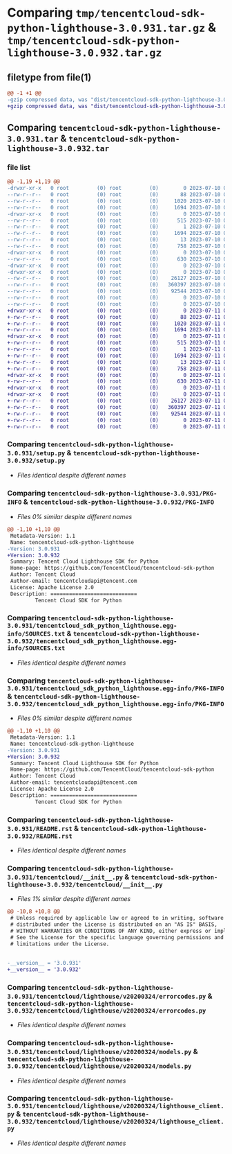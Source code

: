 # Comparing `tmp/tencentcloud-sdk-python-lighthouse-3.0.931.tar.gz` & `tmp/tencentcloud-sdk-python-lighthouse-3.0.932.tar.gz`

## filetype from file(1)

```diff
@@ -1 +1 @@
-gzip compressed data, was "dist/tencentcloud-sdk-python-lighthouse-3.0.931.tar", last modified: Mon Jul 10 00:43:28 2023, max compression
+gzip compressed data, was "dist/tencentcloud-sdk-python-lighthouse-3.0.932.tar", last modified: Tue Jul 11 00:48:42 2023, max compression
```

## Comparing `tencentcloud-sdk-python-lighthouse-3.0.931.tar` & `tencentcloud-sdk-python-lighthouse-3.0.932.tar`

### file list

```diff
@@ -1,19 +1,19 @@
-drwxr-xr-x   0 root         (0) root         (0)        0 2023-07-10 00:43:28.000000 tencentcloud-sdk-python-lighthouse-3.0.931/
--rw-r--r--   0 root         (0) root         (0)       88 2023-07-10 00:43:28.000000 tencentcloud-sdk-python-lighthouse-3.0.931/setup.cfg
--rw-r--r--   0 root         (0) root         (0)     1020 2023-07-10 00:43:28.000000 tencentcloud-sdk-python-lighthouse-3.0.931/setup.py
--rw-r--r--   0 root         (0) root         (0)     1694 2023-07-10 00:43:28.000000 tencentcloud-sdk-python-lighthouse-3.0.931/PKG-INFO
-drwxr-xr-x   0 root         (0) root         (0)        0 2023-07-10 00:43:28.000000 tencentcloud-sdk-python-lighthouse-3.0.931/tencentcloud_sdk_python_lighthouse.egg-info/
--rw-r--r--   0 root         (0) root         (0)      515 2023-07-10 00:43:28.000000 tencentcloud-sdk-python-lighthouse-3.0.931/tencentcloud_sdk_python_lighthouse.egg-info/SOURCES.txt
--rw-r--r--   0 root         (0) root         (0)        1 2023-07-10 00:43:28.000000 tencentcloud-sdk-python-lighthouse-3.0.931/tencentcloud_sdk_python_lighthouse.egg-info/dependency_links.txt
--rw-r--r--   0 root         (0) root         (0)     1694 2023-07-10 00:43:28.000000 tencentcloud-sdk-python-lighthouse-3.0.931/tencentcloud_sdk_python_lighthouse.egg-info/PKG-INFO
--rw-r--r--   0 root         (0) root         (0)       13 2023-07-10 00:43:28.000000 tencentcloud-sdk-python-lighthouse-3.0.931/tencentcloud_sdk_python_lighthouse.egg-info/top_level.txt
--rw-r--r--   0 root         (0) root         (0)      758 2023-07-10 00:43:28.000000 tencentcloud-sdk-python-lighthouse-3.0.931/README.rst
-drwxr-xr-x   0 root         (0) root         (0)        0 2023-07-10 00:43:28.000000 tencentcloud-sdk-python-lighthouse-3.0.931/tencentcloud/
--rw-r--r--   0 root         (0) root         (0)      630 2023-07-10 00:43:28.000000 tencentcloud-sdk-python-lighthouse-3.0.931/tencentcloud/__init__.py
-drwxr-xr-x   0 root         (0) root         (0)        0 2023-07-10 00:43:28.000000 tencentcloud-sdk-python-lighthouse-3.0.931/tencentcloud/lighthouse/
-drwxr-xr-x   0 root         (0) root         (0)        0 2023-07-10 00:43:28.000000 tencentcloud-sdk-python-lighthouse-3.0.931/tencentcloud/lighthouse/v20200324/
--rw-r--r--   0 root         (0) root         (0)    26127 2023-07-10 00:43:28.000000 tencentcloud-sdk-python-lighthouse-3.0.931/tencentcloud/lighthouse/v20200324/errorcodes.py
--rw-r--r--   0 root         (0) root         (0)   360397 2023-07-10 00:43:28.000000 tencentcloud-sdk-python-lighthouse-3.0.931/tencentcloud/lighthouse/v20200324/models.py
--rw-r--r--   0 root         (0) root         (0)    92544 2023-07-10 00:43:28.000000 tencentcloud-sdk-python-lighthouse-3.0.931/tencentcloud/lighthouse/v20200324/lighthouse_client.py
--rw-r--r--   0 root         (0) root         (0)        0 2023-07-10 00:43:28.000000 tencentcloud-sdk-python-lighthouse-3.0.931/tencentcloud/lighthouse/v20200324/__init__.py
--rw-r--r--   0 root         (0) root         (0)        0 2023-07-10 00:43:28.000000 tencentcloud-sdk-python-lighthouse-3.0.931/tencentcloud/lighthouse/__init__.py
+drwxr-xr-x   0 root         (0) root         (0)        0 2023-07-11 00:48:42.000000 tencentcloud-sdk-python-lighthouse-3.0.932/
+-rw-r--r--   0 root         (0) root         (0)       88 2023-07-11 00:48:42.000000 tencentcloud-sdk-python-lighthouse-3.0.932/setup.cfg
+-rw-r--r--   0 root         (0) root         (0)     1020 2023-07-11 00:48:42.000000 tencentcloud-sdk-python-lighthouse-3.0.932/setup.py
+-rw-r--r--   0 root         (0) root         (0)     1694 2023-07-11 00:48:42.000000 tencentcloud-sdk-python-lighthouse-3.0.932/PKG-INFO
+drwxr-xr-x   0 root         (0) root         (0)        0 2023-07-11 00:48:42.000000 tencentcloud-sdk-python-lighthouse-3.0.932/tencentcloud_sdk_python_lighthouse.egg-info/
+-rw-r--r--   0 root         (0) root         (0)      515 2023-07-11 00:48:42.000000 tencentcloud-sdk-python-lighthouse-3.0.932/tencentcloud_sdk_python_lighthouse.egg-info/SOURCES.txt
+-rw-r--r--   0 root         (0) root         (0)        1 2023-07-11 00:48:42.000000 tencentcloud-sdk-python-lighthouse-3.0.932/tencentcloud_sdk_python_lighthouse.egg-info/dependency_links.txt
+-rw-r--r--   0 root         (0) root         (0)     1694 2023-07-11 00:48:42.000000 tencentcloud-sdk-python-lighthouse-3.0.932/tencentcloud_sdk_python_lighthouse.egg-info/PKG-INFO
+-rw-r--r--   0 root         (0) root         (0)       13 2023-07-11 00:48:42.000000 tencentcloud-sdk-python-lighthouse-3.0.932/tencentcloud_sdk_python_lighthouse.egg-info/top_level.txt
+-rw-r--r--   0 root         (0) root         (0)      758 2023-07-11 00:48:42.000000 tencentcloud-sdk-python-lighthouse-3.0.932/README.rst
+drwxr-xr-x   0 root         (0) root         (0)        0 2023-07-11 00:48:42.000000 tencentcloud-sdk-python-lighthouse-3.0.932/tencentcloud/
+-rw-r--r--   0 root         (0) root         (0)      630 2023-07-11 00:48:42.000000 tencentcloud-sdk-python-lighthouse-3.0.932/tencentcloud/__init__.py
+drwxr-xr-x   0 root         (0) root         (0)        0 2023-07-11 00:48:42.000000 tencentcloud-sdk-python-lighthouse-3.0.932/tencentcloud/lighthouse/
+drwxr-xr-x   0 root         (0) root         (0)        0 2023-07-11 00:48:42.000000 tencentcloud-sdk-python-lighthouse-3.0.932/tencentcloud/lighthouse/v20200324/
+-rw-r--r--   0 root         (0) root         (0)    26127 2023-07-11 00:48:42.000000 tencentcloud-sdk-python-lighthouse-3.0.932/tencentcloud/lighthouse/v20200324/errorcodes.py
+-rw-r--r--   0 root         (0) root         (0)   360397 2023-07-11 00:48:42.000000 tencentcloud-sdk-python-lighthouse-3.0.932/tencentcloud/lighthouse/v20200324/models.py
+-rw-r--r--   0 root         (0) root         (0)    92544 2023-07-11 00:48:42.000000 tencentcloud-sdk-python-lighthouse-3.0.932/tencentcloud/lighthouse/v20200324/lighthouse_client.py
+-rw-r--r--   0 root         (0) root         (0)        0 2023-07-11 00:48:42.000000 tencentcloud-sdk-python-lighthouse-3.0.932/tencentcloud/lighthouse/v20200324/__init__.py
+-rw-r--r--   0 root         (0) root         (0)        0 2023-07-11 00:48:42.000000 tencentcloud-sdk-python-lighthouse-3.0.932/tencentcloud/lighthouse/__init__.py
```

### Comparing `tencentcloud-sdk-python-lighthouse-3.0.931/setup.py` & `tencentcloud-sdk-python-lighthouse-3.0.932/setup.py`

 * *Files identical despite different names*

### Comparing `tencentcloud-sdk-python-lighthouse-3.0.931/PKG-INFO` & `tencentcloud-sdk-python-lighthouse-3.0.932/PKG-INFO`

 * *Files 0% similar despite different names*

```diff
@@ -1,10 +1,10 @@
 Metadata-Version: 1.1
 Name: tencentcloud-sdk-python-lighthouse
-Version: 3.0.931
+Version: 3.0.932
 Summary: Tencent Cloud Lighthouse SDK for Python
 Home-page: https://github.com/TencentCloud/tencentcloud-sdk-python
 Author: Tencent Cloud
 Author-email: tencentcloudapi@tencent.com
 License: Apache License 2.0
 Description: ============================
         Tencent Cloud SDK for Python
```

### Comparing `tencentcloud-sdk-python-lighthouse-3.0.931/tencentcloud_sdk_python_lighthouse.egg-info/SOURCES.txt` & `tencentcloud-sdk-python-lighthouse-3.0.932/tencentcloud_sdk_python_lighthouse.egg-info/SOURCES.txt`

 * *Files identical despite different names*

### Comparing `tencentcloud-sdk-python-lighthouse-3.0.931/tencentcloud_sdk_python_lighthouse.egg-info/PKG-INFO` & `tencentcloud-sdk-python-lighthouse-3.0.932/tencentcloud_sdk_python_lighthouse.egg-info/PKG-INFO`

 * *Files 0% similar despite different names*

```diff
@@ -1,10 +1,10 @@
 Metadata-Version: 1.1
 Name: tencentcloud-sdk-python-lighthouse
-Version: 3.0.931
+Version: 3.0.932
 Summary: Tencent Cloud Lighthouse SDK for Python
 Home-page: https://github.com/TencentCloud/tencentcloud-sdk-python
 Author: Tencent Cloud
 Author-email: tencentcloudapi@tencent.com
 License: Apache License 2.0
 Description: ============================
         Tencent Cloud SDK for Python
```

### Comparing `tencentcloud-sdk-python-lighthouse-3.0.931/README.rst` & `tencentcloud-sdk-python-lighthouse-3.0.932/README.rst`

 * *Files identical despite different names*

### Comparing `tencentcloud-sdk-python-lighthouse-3.0.931/tencentcloud/__init__.py` & `tencentcloud-sdk-python-lighthouse-3.0.932/tencentcloud/__init__.py`

 * *Files 1% similar despite different names*

```diff
@@ -10,8 +10,8 @@
 # Unless required by applicable law or agreed to in writing, software
 # distributed under the License is distributed on an "AS IS" BASIS,
 # WITHOUT WARRANTIES OR CONDITIONS OF ANY KIND, either express or implied.
 # See the License for the specific language governing permissions and
 # limitations under the License.
 
 
-__version__ = '3.0.931'
+__version__ = '3.0.932'
```

### Comparing `tencentcloud-sdk-python-lighthouse-3.0.931/tencentcloud/lighthouse/v20200324/errorcodes.py` & `tencentcloud-sdk-python-lighthouse-3.0.932/tencentcloud/lighthouse/v20200324/errorcodes.py`

 * *Files identical despite different names*

### Comparing `tencentcloud-sdk-python-lighthouse-3.0.931/tencentcloud/lighthouse/v20200324/models.py` & `tencentcloud-sdk-python-lighthouse-3.0.932/tencentcloud/lighthouse/v20200324/models.py`

 * *Files identical despite different names*

### Comparing `tencentcloud-sdk-python-lighthouse-3.0.931/tencentcloud/lighthouse/v20200324/lighthouse_client.py` & `tencentcloud-sdk-python-lighthouse-3.0.932/tencentcloud/lighthouse/v20200324/lighthouse_client.py`

 * *Files identical despite different names*

